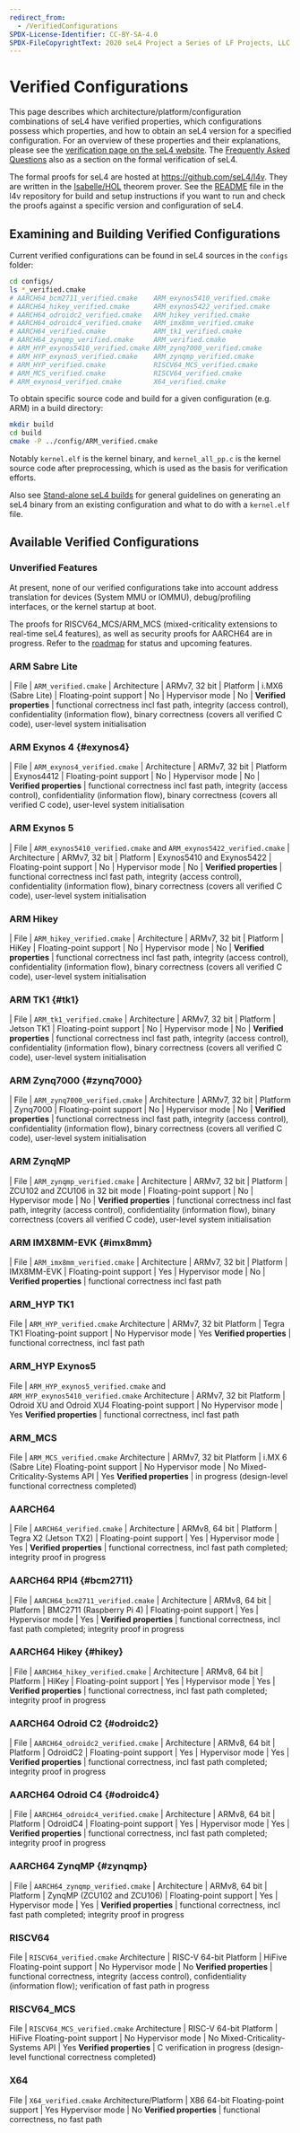 ```yaml
---
redirect_from:
  - /VerifiedConfigurations
SPDX-License-Identifier: CC-BY-SA-4.0
SPDX-FileCopyrightText: 2020 seL4 Project a Series of LF Projects, LLC.
---
```


# Verified Configurations

This page describes which architecture/platform/configuration combinations of
seL4 have verified properties, which configurations possess which properties,
and how to obtain an seL4 version for a specified configuration. For an overview
of these properties and their explanations, please see the [verification page on
the seL4 website](https://sel4.systems/Verification/). The [Frequently Asked
Questions](https://sel4.systems/About/FAQ.html#verification) also as a section
on the formal verification of seL4.

The formal proofs for seL4 are hosted at <https://github.com/seL4/l4v>.  They
are written in the [Isabelle/HOL](http://isabelle.in.tum.de) theorem prover. See
the [README](https://github.com/seL4/l4v/) file in the l4v repository for build
and setup instructions if you want to run and check the proofs against a
specific version and configuration of seL4.

## Examining and Building Verified Configurations

Current verified configurations can be found in seL4 sources in the
`configs` folder:

```sh
cd configs/
ls *_verified.cmake
# AARCH64_bcm2711_verified.cmake    ARM_exynos5410_verified.cmake
# AARCH64_hikey_verified.cmake      ARM_exynos5422_verified.cmake
# AARCH64_odroidc2_verified.cmake   ARM_hikey_verified.cmake
# AARCH64_odroidc4_verified.cmake   ARM_imx8mm_verified.cmake
# AARCH64_verified.cmake            ARM_tk1_verified.cmake
# AARCH64_zynqmp_verified.cmake     ARM_verified.cmake
# ARM_HYP_exynos5410_verified.cmake ARM_zynq7000_verified.cmake
# ARM_HYP_exynos5_verified.cmake    ARM_zynqmp_verified.cmake
# ARM_HYP_verified.cmake            RISCV64_MCS_verified.cmake
# ARM_MCS_verified.cmake            RISCV64_verified.cmake
# ARM_exynos4_verified.cmake        X64_verified.cmake
```

To obtain specific source code and build for a given configuration (e.g.
ARM) in a build directory:

```sh
mkdir build
cd build
cmake -P ../config/ARM_verified.cmake
```

Notably ``kernel.elf`` is the kernel binary, and ``kernel_all_pp.c`` is
the kernel source code after preprocessing, which is used as the basis
for verification efforts.

Also see [Stand-alone seL4 builds](/Developing/Building/seL4Standalone)
for general guidelines on generating an seL4 binary from an existing
configuration and what to do with a ``kernel.elf`` file.

## Available Verified Configurations

### Unverified Features

At present, none of our verified configurations take into account
address translation for devices (System MMU or IOMMU), debug/profiling
interfaces, or the kernel startup at boot.

The proofs for RISCV64\_MCS/ARM\_MCS (mixed-criticality extensions to real-time
seL4 features), as well as security proofs for AARCH64 are in progress. Refer to
the [roadmap](https://sel4.systems/roadmap.html) for status and upcoming features.

### ARM Sabre Lite

| File | `ARM_verified.cmake`
| Architecture | ARMv7, 32 bit
| Platform | i.MX6 (Sabre Lite)
| Floating-point support | No
| Hypervisor mode | No
| **Verified properties** | functional correctness incl fast path, integrity (access control), confidentiality (information flow), binary correctness (covers all verified C code), user-level system initialisation

### ARM Exynos 4 {#exynos4}

| File | `ARM_exynos4_verified.cmake`
| Architecture | ARMv7, 32 bit
| Platform | Exynos4412
| Floating-point support | No
| Hypervisor mode | No
| **Verified properties** | functional correctness incl fast path, integrity (access control), confidentiality (information flow), binary correctness (covers all verified C code), user-level system initialisation

### ARM Exynos 5

| File | `ARM_exynos5410_verified.cmake` and `ARM_exynos5422_verified.cmake`
| Architecture | ARMv7, 32 bit
| Platform | Exynos5410 and Exynos5422
| Floating-point support | No
| Hypervisor mode | No
| **Verified properties** | functional correctness incl fast path, integrity (access control), confidentiality (information flow), binary correctness (covers all verified C code), user-level system initialisation

### ARM Hikey

| File | `ARM_hikey_verified.cmake`
| Architecture | ARMv7, 32 bit
| Platform | HiKey
| Floating-point support | No
| Hypervisor mode | No
| **Verified properties** | functional correctness incl fast path, integrity (access control), confidentiality (information flow), binary correctness (covers all verified C code), user-level system initialisation

### ARM TK1 {#tk1}

| File | `ARM_tk1_verified.cmake`
| Architecture | ARMv7, 32 bit
| Platform | Jetson TK1
| Floating-point support | No
| Hypervisor mode | No
| **Verified properties** | functional correctness incl fast path, integrity (access control), confidentiality (information flow), binary correctness (covers all verified C code), user-level system initialisation

### ARM Zynq7000 {#zynq7000}

| File | `ARM_zynq7000_verified.cmake`
| Architecture | ARMv7, 32 bit
| Platform | Zynq7000
| Floating-point support | No
| Hypervisor mode | No
| **Verified properties** | functional correctness incl fast path, integrity (access control), confidentiality (information flow), binary correctness (covers all verified C code), user-level system initialisation


### ARM ZynqMP

| File | `ARM_zynqmp_verified.cmake`
| Architecture | ARMv7, 32 bit
| Platform | ZCU102 and ZCU106 in 32 bit mode
| Floating-point support | No
| Hypervisor mode | No
| **Verified properties** | functional correctness incl fast path, integrity (access control), confidentiality (information flow), binary correctness (covers all verified C code), user-level system initialisation

### ARM IMX8MM-EVK {#imx8mm}

| File | `ARM_imx8mm_verified.cmake`
| Architecture | ARMv7, 32 bit
| Platform | IMX8MM-EVK
| Floating-point support | Yes
| Hypervisor mode | No
| **Verified properties** | functional correctness incl fast path

### ARM\_HYP TK1

File | `ARM_HYP_verified.cmake`
Architecture | ARMv7, 32 bit
Platform | Tegra TK1
Floating-point support | No
Hypervisor mode | Yes
**Verified properties** | functional correctness, incl fast path

### ARM\_HYP Exynos5

File | `ARM_HYP_exynos5_verified.cmake` and `ARM_HYP_exynos5410_verified.cmake`
Architecture | ARMv7, 32 bit
Platform | Odroid XU and Odroid XU4
Floating-point support | No
Hypervisor mode | Yes
**Verified properties** | functional correctness, incl fast path

### ARM\_MCS

File | `ARM_MCS_verified.cmake`
Architecture | ARMv7, 32 bit
Platform | i.MX 6 (Sabre Lite)
Floating-point support | No
Hypervisor mode | No
Mixed-Criticality-Systems API | Yes
**Verified properties** | in progress (design-level functional correctness completed)

### AARCH64

| File | `AARCH64_verified.cmake`
| Architecture | ARMv8, 64 bit
| Platform | Tegra X2 (Jetson TX2)
| Floating-point support | Yes
| Hypervisor mode | Yes
| **Verified properties** | functional correctness, incl fast path completed; integrity proof in progress

### AARCH64 RPI4 {#bcm2711}

| File | `AARCH64_bcm2711_verified.cmake`
| Architecture | ARMv8, 64 bit
| Platform | BMC2711 (Raspberry Pi 4)
| Floating-point support | Yes
| Hypervisor mode | Yes
| **Verified properties** | functional correctness, incl fast path completed; integrity proof in progress

### AARCH64 Hikey {#hikey}

| File | `AARCH64_hikey_verified.cmake`
| Architecture | ARMv8, 64 bit
| Platform | HiKey
| Floating-point support | Yes
| Hypervisor mode | Yes
| **Verified properties** | functional correctness, incl fast path completed; integrity proof in progress

### AARCH64 Odroid C2 {#odroidc2}

| File | `AARCH64_odroidc2_verified.cmake`
| Architecture | ARMv8, 64 bit
| Platform | OdroidC2
| Floating-point support | Yes
| Hypervisor mode | Yes
| **Verified properties** | functional correctness, incl fast path completed; integrity proof in progress

### AARCH64 Odroid C4 {#odroidc4}

| File | `AARCH64_odroidc4_verified.cmake`
| Architecture | ARMv8, 64 bit
| Platform | OdroidC4
| Floating-point support | Yes
| Hypervisor mode | Yes
| **Verified properties** | functional correctness, incl fast path completed; integrity proof in progress

### AARCH64 ZynqMP {#zynqmp}

| File | `AARCH64_zynqmp_verified.cmake`
| Architecture | ARMv8, 64 bit
| Platform | ZynqMP (ZCU102 and ZCU106)
| Floating-point support | Yes
| Hypervisor mode | Yes
| **Verified properties** | functional correctness, incl fast path completed; integrity proof in progress

### RISCV64

File | `RISCV64_verified.cmake`
Architecture | RISC-V 64-bit
Platform | HiFive
Floating-point support | No
Hypervisor mode | No
**Verified properties** | functional correctness, integrity (access control), confidentiality (information flow); verification of fast path in progress

### RISCV64\_MCS

File | `RISCV64_MCS_verified.cmake`
Architecture | RISC-V 64-bit
Platform | HiFive
Floating-point support | No
Hypervisor mode | No
Mixed-Criticality-Systems API | Yes
**Verified properties** | C verification in progress (design-level functional correctness completed)

### X64

File | `X64_verified.cmake`
Architecture/Platform | X86 64-bit
Floating-point support | Yes
Hypervisor mode | No
**Verified properties** | functional correctness, no fast path